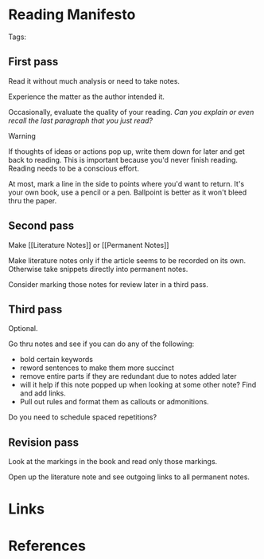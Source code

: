 # Reading Manifesto
Tags: 

## First pass
Read it without much analysis or need to take notes.

Experience the matter as the author intended it.

Occasionally, evaluate the quality of your reading. *Can you explain or even recall the last paragraph that you just read?*

> [!warning] 
> If thoughts of ideas or actions pop up, write them down for later and get back to reading. This is important because you'd never finish reading. Reading needs to be a conscious effort.

At most, mark a line in the side to points where you'd want to return. It's your own book, use a pencil or a pen. Ballpoint is better as it won't bleed thru the paper.

## Second pass
Make [[Literature Notes]] or [[Permanent Notes]]

Make literature notes only if the article seems to be recorded on its own. Otherwise take snippets directly into permanent notes.

Consider marking those notes for review later in a third pass.

## Third pass
Optional.

Go thru notes and see if you can do any of the following:
- bold certain keywords
- reword sentences to make them more succinct
- remove entire parts if they are redundant due to notes added later
- will it help if this note popped up when looking at some other note? Find and add links.
- Pull out rules and format them as callouts or admonitions.

Do you need to schedule spaced repetitions?

## Revision pass
Look at the markings in the book and read only those markings.

Open up the literature note and see outgoing links to all permanent notes.

# Links


# References